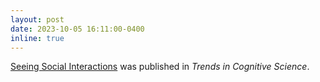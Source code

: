 ```yaml
---
layout: post
date: 2023-10-05 16:11:00-0400
inline: true
---
```


[Seeing Social Interactions](https://www.sciencedirect.com/science/article/pii/S1364661323002486) was published in *Trends in Cognitive Science*.
